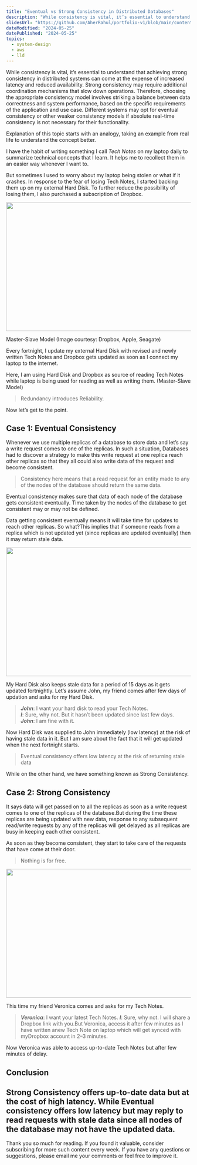 ```yaml
---
title: "Eventual vs Strong Consistency in Distributed Databases"
description: "While consistency is vital, it’s essential to understand that achieving strong consistency in distributed systems can come at the expense of increased latency and reduced availability. Strong consistency may require additional coordination mechanisms that slow down operations. Therefore, choosing the appropriate consistency model involves striking a balance between data correctness and system performance, based on the specific requirements of the application and use case. Different systems may opt for eventual consistency or other weaker consistency models if absolute real-time consistency is not necessary for their functionality."
slidesUrl: "https://github.com/AherRahul/portfolio-v1/blob/main/content/articles/eventual-vs-strong-consistency-in-distributed-databases.md"
dateModified: "2024-05-25"
datePublished: "2024-05-25"
topics:
  - system-design
  - aws
  - lld
---
```


While consistency is vital, it’s essential to understand that achieving strong consistency in distributed systems can come at the expense of increased latency and reduced availability. Strong consistency may require additional coordination mechanisms that slow down operations. Therefore, choosing the appropriate consistency model involves striking a balance between data correctness and system performance, based on the specific requirements of the application and use case. Different systems may opt for eventual consistency or other weaker consistency models if absolute real-time consistency is not necessary for their functionality.


Explanation of this topic starts with an analogy, taking an example from real life to understand the concept better.

I have the habit of writing something I call _Tech Notes_ on my laptop daily to summarize technical concepts that I learn. It helps me to recollect them in an easier way whenever I want to.

But sometimes I used to worry about my laptop being stolen or what if it crashes. In response to the fear of losing Tech Notes, I started backing them up on my external Hard Disk. To further reduce the possibility of losing them, I also purchased a subscription of Dropbox.

<img src= "https://hackernoon.imgix.net/hn-images/1*PiQhvAicV4TUXohXNdNMuA.png?w=640&q=75&auto=format%201x,%20https://hackernoon.imgix.net/hn-images/1*PiQhvAicV4TUXohXNdNMuA.png?w=1200&q=75&auto=format%202x" alt = "" width ="700" height = "350">

Master-Slave Model (Image courtesy: Dropbox, Apple, Seagate)

Every fortnight, I update my external Hard Disk with revised and newly written Tech Notes and Dropbox gets updated as soon as I connect my laptop to the internet.

Here, I am using Hard Disk and Dropbox as source of reading Tech Notes while laptop is being used for reading as well as writing them. (Master-Slave Model)

> Redundancy introduces Reliability.

Now let’s get to the point.


## Case 1: Eventual Consistency
Whenever we use multiple replicas of a database to store data and let’s say a write request comes to one of the replicas. In such a situation, Databases had to discover a strategy to make this write request at one replica reach other replicas so that they all could also write data of the request and become consistent.

> Consistency here means that a read request for an entity made to any of the nodes of the database should return the same data.

Eventual consistency makes sure that data of each node of the database gets consistent eventually. Time taken by the nodes of the database to get consistent may or may not be defined.


Data getting consistent eventually means it will take time for updates to reach other replicas. So what?This implies that if someone reads from a replica which is not updated yet (since replicas are updated eventually) then it may return stale data.


<img src= "https://hackernoon.imgix.net/hn-images/1*PFgHx8UYLhk3L5ePPmailQ.png?w=1200&q=75&auto=format" alt = "" width ="700" height = "350">

My Hard Disk also keeps stale data for a period of 15 days as it gets updated fortnightly. Let’s assume John, my friend comes after few days of updation and asks for my Hard Disk.

> **_John_**: I want your hard disk to read your Tech Notes.<br />
> **_I_**: Sure, why not. But it hasn’t been updated since last few days.<br />
> **_John_**: I am fine with it.<br />

Now Hard Disk was supplied to John immediately (low latency) at the risk of having stale data in it. But I am sure about the fact that it will get updated when the next fortnight starts.

> Eventual consistency offers low latency at the risk of returning stale data

While on the other hand, we have something known as Strong Consistency.


## Case 2: Strong Consistency

It says data will get passed on to all the replicas as soon as a write request comes to one of the replicas of the database.But during the time these replicas are being updated with new data, response to any subsequent read/write requests by any of the replicas will get delayed as all replicas are busy in keeping each other consistent.

As soon as they become consistent, they start to take care of the requests that have come at their door.

> Nothing is for free.


<img src= "https://hackernoon.imgix.net/hn-images/1*klFtrGr8U-XmyiZ1CJx-0w.png?w=1200&q=75&auto=format" alt = "" width ="700" height = "350">

This time my friend Veronica comes and asks for my Tech Notes.

> **_Veronica_**: I want your latest Tech Notes.
> **_I_**: Sure, why not. I will share a Dropbox link with you.But Veronica, access it after few minutes as I have written anew Tech Note on laptop which will get synced with myDropbox account in 2–3 minutes.

Now Veronica was able to access up-to-date Tech Notes but after few minutes of delay.

## Conclusion

Strong Consistency offers up-to-date data but at the cost of high latency.
While Eventual consistency offers low latency but may reply to read requests with stale data since all nodes of the database may not have the updated data.
---

Thank you so much for reading. If you found it valuable, consider subscribing for more such content every week. If you have any questions or suggestions, please email me your comments or feel free to improve it.

